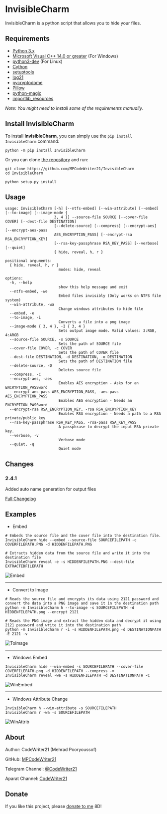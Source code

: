 InvisibleCharm
=====

InvisibleCharm is a python script that allows you to hide your files.

Requirements
------------

- [Python 3.x](https://Python.org)
- [Microsoft Visual C++ 14.0 or greater](https://visualstudio.microsoft.com/visual-cpp-build-tools/) (For Windows)
- [python3-dev](https://openwrt.org/packages/pkgdata/python3-dev) (For Linux)
- [Cython](https://cython.readthedocs.io/en/latest/src/quickstart/install.html)
- [setuptools](https://pypi.org/project/setuptools/)
- [log21](https://github.com/MPCodeWriter21/log21)
- [pycryptodome](https://pycryptodome.readthedocs.io/en/latest/src/installation.html)
- [Pillow](https://pillow.readthedocs.io/en/latest/installation.html)
- [python-magic](https://pypi.org/project/python-magic/)
- [importlib_resources](https://pypi.org/project/importlib-resources/)

*Note: You might need to install some of the requirements manually.*

Install InvisibleCharm
----------------------

To install **InvisibleCharm**, you can simply use the `pip install InvisibleCharm` command:

```commandline
python -m pip install InvisibleCharm
```

Or you can clone [the repository](https://github.com/MPCodeWriter21/InvisibleCharm) and run:

```commandline
git clone https://github.com/MPCodeWriter21/InvisibleCharm
cd InvisibleCharm
```

```commandline
python setup.py install
```

Usage
-----

```
usage: InvisibleCharm [-h] [--ntfs-embed] [--win-attribute] [--embed] [--to-image] [--image-mode {
                      3, 4 }] --source-file SOURCE [--cover-file COVER] [--dest-file DESTINATION]
                      [--delete-source] [--compress] [--encrypt-aes] [--encrypt-aes-pass
                      AES_ENCRYPTION_PASS] [--encrypt-rsa RSA_ENCRYPTION_KEY]
                      [--rsa-key-passphrase RSA_KEY_PASS] [--verbose] [--quiet]
                      { hide, reveal, h, r }

positional arguments:
  { hide, reveal, h, r }
                        modes: hide, reveal

options:
  -h, --help
                        show this help message and exit
  --ntfs-embed, -we
                        Embed files invisibly (Only works on NTFS file system)
  --win-attribute, -wa
                        Change windows attributes to hide file
  --embed, -e
  --to-image, -i
                        Converts a file into a png image
  --image-mode { 3, 4 }, -I { 3, 4 }
                        Sets output image mode. Valid values: 3:RGB, 4:ARGB
  --source-file SOURCE, -s SOURCE
                        Sets the path of SOURCE file
  --cover-file COVER, -c COVER
                        Sets the path of COVER file
  --dest-file DESTINATION, -d DESTINATION, -o DESTINATION
                        Sets the path of DESTINATION file
  --delete-source, -D
                        Deletes source file
  --compress, -C
  --encrypt-aes, -aes
                        Enables AES encryption - Asks for an ENCRYPTION_PASSword
  --encrypt-aes-pass AES_ENCRYPTION_PASS, -aes-pass AES_ENCRYPTION_PASS
                        Enables AES encryption - Needs an ENCRYPTION_PASSword
  --encrypt-rsa RSA_ENCRYPTION_KEY, -rsa RSA_ENCRYPTION_KEY
                        Enables RSA encryption - Needs a path to a RSA private/public key
  --rsa-key-passphrase RSA_KEY_PASS, -rsa-pass RSA_KEY_PASS
                        A passphrase to decrypt the input RSA private key.
  --verbose, -v
                        Verbose mode
  --quiet, -q
                        Quiet mode
```

Changes
-------

### 2.4.1

Added auto name generation for output files

[Full Changelog](CHANGELOG.md)

Examples
--------

- Embed

```shell
# Embeds the source file and the cover file into the destination file.
InvisibleCharm hide --embed --source-file SOURCEFILEPATH -c COVERFILEPATH.PNG -d HIDDENFILEPATH.PNG

# Extracts hidden data from the source file and write it into the destination file
InvisibleCharm reveal -e -s HIDDENFILEPATH.PNG --dest-file EXTRACTEDFILEPATH
```

![Embed](https://i.imgur.com/GWnCYca.png)

----

- Convert to Image

```shell
# Reads the source file and encrypts its data using 2121 password and convert the data into a PNG image and save it in the destination path
python -m InvisibleCharm h --to-image -s SOURCEFILEPATH -d HIDDENFILEPATH.png --encrypt 2121

# Reads the PNG image and extract the hidden data and decrypt it using 2121 password and write it into the destination path
python -m InvisibleCharm r -i -s HIDDENFILEPATH.png -d DESTINATIONPATH -E 2121 -v
```

![ToImage](https://i.imgur.com/izYKFnZ.png)

----

- Windows Embed

```shell
InvisibleCharm hide --win-embed -s SOURCEFILEPATH --cover-file COVERFILEPATH.png -d HIDDENFILEPATH --compress -v
InvisibleCharm reveal -we -s HIDDENFILEPATH -d DESTINATIONPATH -C
```

![WinEmbed](https://i.imgur.com/MiP2yey.png)

----

- Windows Attribute Change

```shell
InvisibleCharm h --win-attribute -s SOURCEFILEPATH
InvisibleCharm r -wa -s SOURCEFILEPATH
```

![WinAttrib](https://i.imgur.com/UiKAaKy.gif)

About
-----
Author: CodeWriter21 (Mehrad Pooryoussof)

GitHub: [MPCodeWriter21](https://github.com/MPCodeWriter21)

Telegram Channel: [@CodeWriter21](https://t.me/CodeWriter21)

Aparat Channel: [CodeWriter21](https://www.aparat.com/CodeWriter21)

Donate
------

If you like this project, please [donate to me](DONATE.md) 8D!